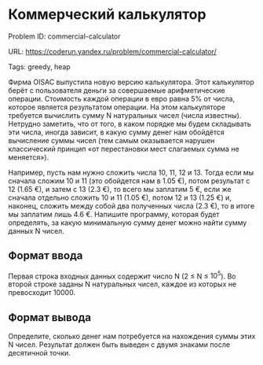 # Коммерческий калькулятор

Problem ID: commercial-calculator

URL: https://coderun.yandex.ru/problem/commercial-calculator/

Tags: greedy, heap

Фирма OISAC выпустила новую версию калькулятора. Этот калькулятор берёт с пользователя деньги за совершаемые арифметические операции. Стоимость каждой операции в евро равна 5% от числа, которое является результатом операции. На этом калькуляторе требуется вычислить сумму N натуральных чисел (числа известны). Нетрудно заметить, что от того, в каком порядке мы будем складывать эти числа, иногда зависит, в какую сумму денег нам обойдётся вычисление суммы чисел (тем самым оказывается нарушен классический принцип «от перестановки мест слагаемых сумма не меняется»).

Например, пусть нам нужно сложить числа 10, 11, 12 и 13. Тогда если мы сначала сложим 10 и 11 (это обойдется нам в 1.05 €), потом результат с 12 (1.65 €), и затем с 13 (2.3 €), то всего мы заплатим 5 €, если же сначала отдельно сложить 10 и 11 (1.05 €), потом 12 и 13 (1.25 €) и, наконец, сложить между собой два полученных числа (2.3 €), то в итоге мы заплатим лишь 4.6 €. Напишите программу, которая будет определять, за какую минимальную сумму денег можно найти сумму данных N чисел.


## Формат ввода

Первая строка входных данных содержит число N (2 $\le$ N $\le$ $10^5$). Во второй строке заданы N натуральных чисел, каждое из которых не превосходит 10000.


## Формат вывода

Определите, сколько денег нам потребуется на нахождения суммы этих N чисел. Результат должен быть выведен с двумя знаками после десятичной точки.

